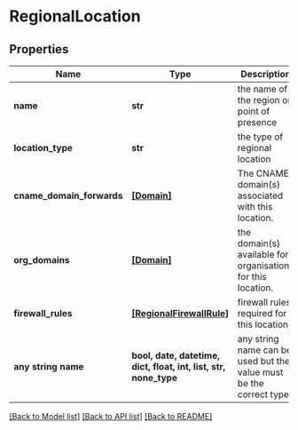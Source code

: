 # RegionalLocation


## Properties
Name | Type | Description | Notes
------------ | ------------- | ------------- | -------------
**name** | **str** | the name of the region or point of presence | [optional] 
**location_type** | **str** | the type of regional location | [optional] 
**cname_domain_forwards** | [**[Domain]**](Domain.md) | The CNAME domain(s) associated with this location. | [optional] 
**org_domains** | [**[Domain]**](Domain.md) | the domain(s) available for organisations for this location. | [optional] 
**firewall_rules** | [**[RegionalFirewallRule]**](RegionalFirewallRule.md) | firewall rules required for this location | [optional] 
**any string name** | **bool, date, datetime, dict, float, int, list, str, none_type** | any string name can be used but the value must be the correct type | [optional]

[[Back to Model list]](../README.md#documentation-for-models) [[Back to API list]](../README.md#documentation-for-api-endpoints) [[Back to README]](../README.md)



